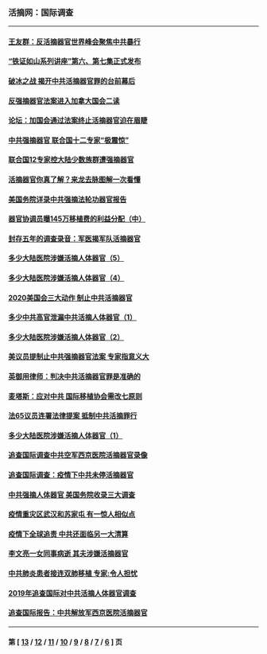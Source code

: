 ### 活摘网：国际调查
---
#### [王友群：反活摘器官世界峰会聚焦中共暴行](../../pages/nf5947/n13250738.md?01180430) 
#### [“铁证如山系列讲座”第六、第七集正式发布](../../pages/nf5947/n13106287.md?01180430) 
#### [破冰之战 揭开中共活摘器官罪的台前幕后](../../pages/nf5947/n13082457.md?01180430) 
#### [反强摘器官法案进入加拿大国会二读](../../pages/nf5947/n13033450.md?01180430) 
#### [论坛：加国会通过法案终止活摘器官迫在眉睫](../../pages/nf5947/n13029839.md?01180430) 
#### [中共强摘器官 联合国十二专家“极震惊”](../../pages/nf5947/n13024313.md?01180430) 
#### [联合国12专家控大陆少数族群遭强摘器官](../../pages/nf5947/n13023877.md?01180430) 
#### [活摘器官你真了解？来龙去脉图解一次看懂](../../pages/nf5947/n13013820.md?01180430) 
#### [美国务院详录中共强摘法轮功器官报告](../../pages/nf5947/n12944519.md?01180430) 
#### [器官协调员曝145万移植费的利益分配（中）](../../pages/nf5947/n12894547.md?01180430) 
#### [封存五年的调查录音：军医揭军队活摘器官](../../pages/nf5947/n12798692.md?01180430) 
#### [多少大陆医院涉嫌活摘人体器官（5）](../../pages/nf5947/n12768383.md?01180430) 
#### [多少大陆医院涉嫌活摘人体器官（4）](../../pages/nf5947/n12664434.md?01180430) 
#### [2020美国会三大动作 制止中共活摘器官](../../pages/nf5947/n12682004.md?01180430) 
#### [多少中共高官泄漏中共活摘人体器官（1）](../../pages/nf5947/n12671234.md?01180430) 
#### [多少大陆医院涉嫌活摘人体器官（2）](../../pages/nf5947/n12655589.md?01180430) 
#### [美议员提制止中共强摘器官法案 专家指意义大](../../pages/nf5947/n12630561.md?01180430) 
#### [英御用律师：判决中共活摘器官罪是准确的](../../pages/nf5947/n12580740.md?01180430) 
#### [麦塔斯：应对中共 国际移植协会需改七原则](../../pages/nf5947/n12514711.md?01180430) 
#### [法65议员连署法律提案 抵制中共活摘罪行](../../pages/nf5947/n12437047.md?01180430) 
#### [多少大陆医院涉嫌活摘人体器官（1）](../../pages/nf5947/n12414284.md?01180430) 
#### [追查国际调查中共空军西京医院活摘器官录像](../../pages/nf5947/n12348837.md?01180430) 
#### [追查国际调查：疫情下中共未停活摘器官](../../pages/nf5947/n12273415.md?01180430) 
#### [中共强摘人体器官 美国务院收录三大调查](../../pages/nf5947/n12181488.md?01180430) 
#### [疫情重灾区武汉和苏家屯 有一惊人相似点](../../pages/nf5947/n12150824.md?01180430) 
#### [疫情下全球追责 中共还面临另一大清算](../../pages/nf5947/n12070397.md?01180430) 
#### [李文亮一女同事病逝 其夫涉嫌活摘器官](../../pages/nf5947/n11957882.md?01180430) 
#### [中共肺炎患者接连双肺移植 专家:令人担忧](../../pages/nf5947/n11945516.md?01180430) 
#### [2019年追查国际对中共活摘人体器官调查](../../pages/nf5947/n11917733.md?01180430) 
#### [追查国际报告：中共解放军西京医院活摘器官](../../pages/nf5947/n11838359.md?01180430) 

---
#### 第 [ [13](./13.md?01180430) / [12](./12.md?01180430) / [11](./11.md?01180430) / [10](./10.md?01180430) / [9](./9.md?01180430) / [8](./8.md?01180430) / [7](./7.md?01180430) / [6](./6.md?01180430) ] 页
